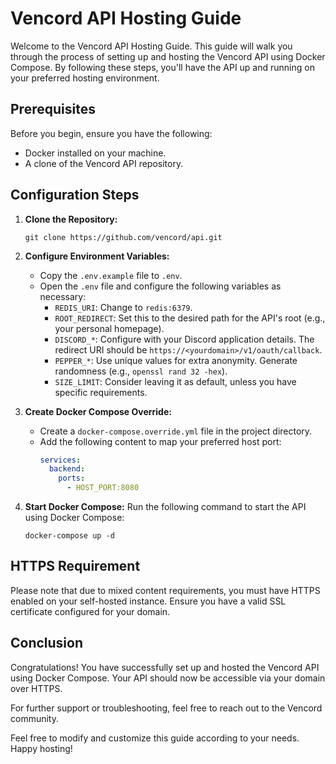 
# Vencord API Hosting Guide

Welcome to the Vencord API Hosting Guide. This guide will walk you through the process of setting up and hosting the Vencord API using Docker Compose. By following these steps, you'll have the API up and running on your preferred hosting environment.

## Prerequisites

Before you begin, ensure you have the following:

- Docker installed on your machine.
- A clone of the Vencord API repository.

## Configuration Steps

1. **Clone the Repository:**
   ```
   git clone https://github.com/vencord/api.git
   ```

2. **Configure Environment Variables:**
   - Copy the `.env.example` file to `.env`.
   - Open the `.env` file and configure the following variables as necessary:
     - `REDIS_URI`: Change to `redis:6379`.
     - `ROOT_REDIRECT`: Set this to the desired path for the API's root (e.g., your personal homepage).
     - `DISCORD_*`: Configure with your Discord application details. The redirect URI should be `https://<yourdomain>/v1/oauth/callback`.
     - `PEPPER_*`: Use unique values for extra anonymity. Generate randomness (e.g., `openssl rand 32 -hex`).
     - `SIZE_LIMIT`: Consider leaving it as default, unless you have specific requirements.
   
3. **Create Docker Compose Override:**
   - Create a `docker-compose.override.yml` file in the project directory.
   - Add the following content to map your preferred host port:
     ```yaml
     services:
       backend:
         ports:
           - HOST_PORT:8080
     ```

4. **Start Docker Compose:**
   Run the following command to start the API using Docker Compose:
   ```
   docker-compose up -d
   ```

## HTTPS Requirement

Please note that due to mixed content requirements, you must have HTTPS enabled on your self-hosted instance. Ensure you have a valid SSL certificate configured for your domain.

## Conclusion

Congratulations! You have successfully set up and hosted the Vencord API using Docker Compose. Your API should now be accessible via your domain over HTTPS.

For further support or troubleshooting, feel free to reach out to the Vencord community.


Feel free to modify and customize this guide according to your needs. Happy hosting!
